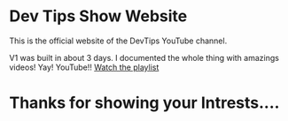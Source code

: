 # Dev Tips Show Website
This is the official website of the DevTips YouTube channel.

V1 was built in about 3 days. I documented the whole thing with amazings videos! Yay! YouTube!! [Watch the playlist](https://www.youtube.com/playlist?list=PLqGj3iMvMa4KXCYyFCQnC2ZNmZyoMAj8L)


# Thanks for showing your Intrests....
